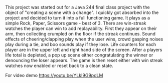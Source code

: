 This project was started out for a Java 244 final class project with the object of "creating a scene with a change". 
I quickly got absorbed into the project and decided to turn it into a full functioning game. 
It plays as a simple Rock, Paper, Scissors game - best of 3. There are win-streak watches the player can win to add replayability. 
First they appear on their arm, then collecting crumpled on the floor if the streak continues.
Sound effects of cheering/clapping play when the user wins, crowd gasping noises play during a tie, and boo sounds play if they lose.
Life counters for each player are in the upper left and right hand side of the screen.
After a players life total is depleted, a pop up scene either congratulating the winner or denouncing the loser appears.
The game is then reset either with win streak watches now enabled or reset back to a clean state.

For video demo
https://youtu.be/YLkI9G9pdLM
